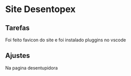 # Site Desentopex
## Tarefas
Foi feito favicon do site e foi instalado pluggins no vscode
## Ajustes 
Na pagina desentupidora
